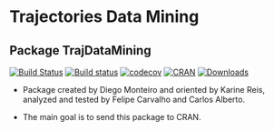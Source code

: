 # Trajectories Data Mining

## Package TrajDataMining

[![Build Status](https://travis-ci.org/OldLipe/TrajDataMining.svg?branch=master)](https://travis-ci.org/OldLipe/TrajDataMining) [![Build status](https://ci.appveyor.com/api/projects/status/ju00sfseys8kbtsj/branch/master?svg=true)](https://ci.appveyor.com/project/OldLipe/trajdatamining/branch/master)
[![codecov](https://codecov.io/gh/OldLipe/TrajDataMining/branch/master/graph/badge.svg)](https://codecov.io/gh/OldLipe/TrajDataMining)
[![CRAN](http://www.r-pkg.org/badges/version/TrajDataMining)](http://cran.rstudio.com/package=TrajDataMining)
[![Downloads](http://cranlogs.r-pkg.org/badges/TrajDataMining?color=brightgreen)](http://www.r-pkg.org/pkg/TrajDataMining)



- Package created by Diego Monteiro and oriented by Karine Reis, analyzed and tested by Felipe Carvalho and Carlos Alberto.

- The main goal is to send this package to CRAN.



